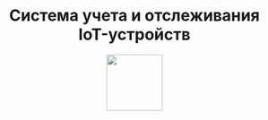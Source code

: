 <h1 align = "center">Система учета и отслеживания IoT-устройств</h1>
	<p align="center">
		<img src="html/img/iot-icon.svg" alt="" height="100px" > 
	</p>
